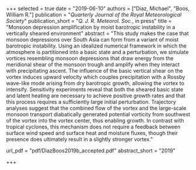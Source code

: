 +++
selected = true
date = "2019-06-10"
authors = ["Diaz, Michael", "Boos, William R."]
publication = "*Quarterly Journal of the Royal Meteorological Society*"
publication_short = "*Q. J. R. Meteorol. Soc.*, in press"
title = "Monsoon depression amplification by moist barotropic instability in a vertically sheared environment"
abstract = "This study makes the case that monsoon depressions over South Asia can form from a variant of moist barotropic instability. Using an idealized numerical framework in which the atmosphere is partitioned into a basic state and a perturbation, we simulate vortices resembling monsoon depressions that draw energy from the meridional shear of the monsoon trough and amplify when they interact with precipitating ascent. The influence of the basic vertical shear on the vortex induces upward velocity which couples precipitation with a Rossby wave-like mode arising from dry barotropic growth, allowing the vortex to intensify. Sensitivity experiments reveal that both the sheared basic state and latent heating are necessary to achieve positive growth rates and that this process requires a sufficiently large initial perturbation. Trajectory analyses suggest that the combined flow of the vortex and the large-scale monsoon transport diabatically generated potential vorticity from southwest of the vortex into the vortex center, thus enabling growth. In contrast with tropical cyclones, this mechanism does not require a feedback between surface wind speed and surface heat and moisture fluxes, though their presence does ultimately result in a slightly stronger vortex."

url_pdf = "pdf/DiazBoos2019b_accepted.pdf"
abstract_short =  "2019"

+++

